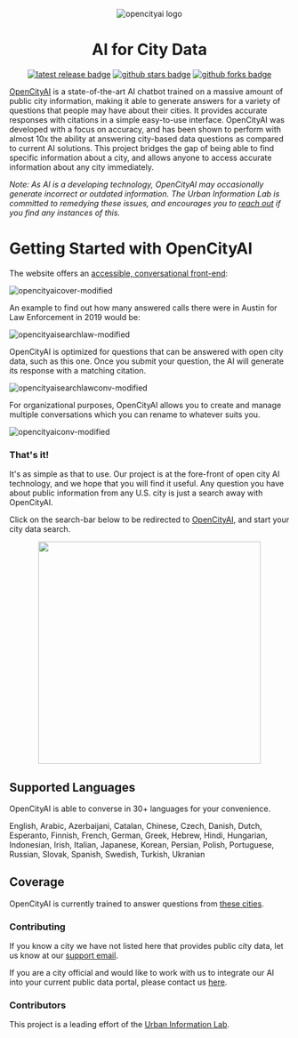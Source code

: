 <div align="center">

![opencityai logo](https://user-images.githubusercontent.com/96705270/228454743-69baae5d-f915-451d-a51f-19ce4419dd29.png)


# AI for City Data

[![latest release badge]][latest release link] [![github stars badge]][github stars link] [![github forks badge]][github forks link]

[github forks badge]: https://flat.badgen.net/github/forks/urbaninfolab/OpenCityAI?icon=github
[github forks link]: https://useful-forks.github.io/?repo=urbaninfolab%2FOpenCityAI
[github stars badge]: https://flat.badgen.net/github/stars/urbaninfolab/OpenCityAI?icon=github
[github stars link]: https://github.com/urbaninfolab/OpenCityAI/stargazers
[latest commit to main badge]: https://flat.badgen.net/github/last-commit/urbaninfolab/OpenCityAI/main?icon=github&color=yellow&label=last%20dev%20commit&cache=900
[latest commit to main link]: https://github.com/urbaninfolab/OpenCityAI/commits/main
[latest release badge]: https://flat.badgen.net/github/release/urbaninfolab/OpenCityAI/development?icon=github
[latest release link]: https://github.com/urbaninfolab/OpenCityAI/releases

</div>

[OpenCityAI](https://opencityai.com/about) is a state-of-the-art AI chatbot trained on a massive amount of public city information, making it able to generate answers for a variety of questions that people may have about their cities. It provides accurate responses with citations in a simple easy-to-use interface. OpenCityAI was developed with a focus on accuracy, and has been shown to perform with almost 10x the ability at answering city-based data questions as compared to current AI solutions. This project bridges the gap of being able to find specific information about a city, and allows anyone to access accurate information about any city immediately. 

_Note: As AI is a developing technology, OpenCityAI may occasionally generate incorrect or outdated information. The Urban Information Lab is committed to remedying these issues, and encourages you to [reach out](mailto:support@opencityai.com?subject=Bug%20Report&amp;body=Please%20describe%20the%20bug%20here.) if you find any instances of this._

<div align="center">

</div>

# Getting Started with OpenCityAI

The website offers an [accessible, conversational front-end](https://opencityai.com):

![opencityaicover-modified](https://user-images.githubusercontent.com/96705270/228464757-faad4ff8-dff2-48ab-bcec-2282c11399f5.png)

An example to find out how many answered calls there were in Austin for Law Enforcement in 2019 would be:

![opencityaisearchlaw-modified](https://user-images.githubusercontent.com/96705270/228460233-e5140da4-ae01-4118-b901-d5c84e11f874.png)

OpenCityAI is optimized for questions that can be answered with open city data, such as this one.
Once you submit your question, the AI will generate its response with a matching citation. 

![opencityaisearchlawconv-modified](https://user-images.githubusercontent.com/96705270/228461632-00358b35-def6-4471-b939-1aaa9fca6cf6.png)

For organizational purposes, OpenCityAI allows you to create and manage multiple conversations which you can rename to whatever suits you.

![opencityaiconv-modified](https://user-images.githubusercontent.com/96705270/228464088-8a72849f-2cfa-48fb-9097-6565b68edd72.png)

### That's it!

It's as simple as that to use. Our project is at the fore-front of open city AI technology, and we hope that you will find it useful. Any question you have about public information from any U.S. city is just a search away with OpenCityAI.

Click on the search-bar below to be redirected to [OpenCityAI](https://opencityai.com), and start your city data search.

<p align="center">
<a href="https://opencityai.com"><img src="https://user-images.githubusercontent.com/96705270/229372535-05d5665c-bd70-4ca2-b538-8afd097a5283.png" width="400" /></a>
</p>

## Supported Languages
OpenCityAI is able to converse in 30+ languages for your convenience.

English, Arabic, Azerbaijani, Catalan, Chinese, Czech, Danish, Dutch, Esperanto, Finnish, French, German, Greek, Hebrew, Hindi, Hungarian, Indonesian, Irish, Italian, Japanese, Korean, Persian, Polish, Portuguese, Russian, Slovak, Spanish, Swedish, Turkish, Ukranian

## Coverage

OpenCityAI is currently trained to answer questions from [these cities](https://github.com/urbaninfolab/opencityai/blob/main/cities.md).

### Contributing

If you know a city we have not listed here that provides public city data, let us know at our [support email](mailto:support@opencityai.com?subject=City%20Request&amp;body=Please%20name%20the%20city%20and%20include%20the%20publicly%20accessible%20city%20data%20URL%20here.).

If you are a city official and would like to work with us to integrate our AI into your current public data portal, please contact us [here](mailto:team@opencityai.com?subject=OpenCityAI%20Search%20Integration&amp;body=Please%20let%20us%20know%20your%20contact%20information%20and%20we%20will%20reach%20out%20to%20you%20to%20set%20up%20a%20meeting.).

### Contributors

This project is a leading effort of the [Urban Information Lab](https://sites.utexas.edu/uil).







